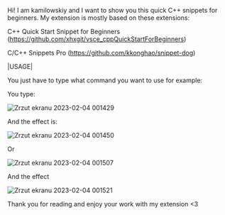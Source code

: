 Hi! I am kamilowskiy and I want to show you this quick C++ snippets for beginners.
My extension is mostly based on these extensions:

C++ Quick Start Snippet for Beginners 
(https://github.com/xhxgit/vsce_cppQuickStartForBeginners)

C/C++ Snippets Pro
(https://github.com/kkonghao/snippet-dog)


|USAGE|

You just have to type what command you want to use for example:

You type:

![Zrzut ekranu 2023-02-04 001429](https://user-images.githubusercontent.com/103220116/216728440-091eef0c-036a-4347-9dcb-19514b425989.png)

And the effect is:

![Zrzut ekranu 2023-02-04 001450](https://user-images.githubusercontent.com/103220116/216728503-30fdd6c0-bfe1-408b-8c9b-a28a7d51dd58.png)

Or

![Zrzut ekranu 2023-02-04 001507](https://user-images.githubusercontent.com/103220116/216728571-96dcb0b7-7b33-4ce9-8e03-3960b010124a.png)

And the effect

![Zrzut ekranu 2023-02-04 001521](https://user-images.githubusercontent.com/103220116/216728606-e8011313-b50f-47ad-8151-4901522ffc78.png)


Thank you for reading and enjoy your work with my extension <3
